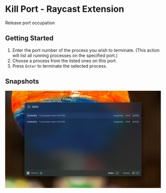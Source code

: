 # Kill Port - Raycast Extension
Release port occupation

## Getting Started
1.	Enter the port number of the process you wish to terminate. (This action will list all running processes on the specified port.)
2.	Choose a process from the listed ones on this port.
3.	Press `Enter` to terminate the selected process.

## Snapshots
![](./assets/screenshot.png)